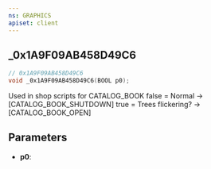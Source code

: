 ```yaml
---
ns: GRAPHICS
apiset: client
---
```

## _0x1A9F09AB458D49C6

```c
// 0x1A9F09AB458D49C6
void _0x1A9F09AB458D49C6(BOOL p0);
```

Used in shop scripts for CATALOG_BOOK
false = Normal -> [CATALOG_BOOK_SHUTDOWN]
true = Trees flickering? -> [CATALOG_BOOK_OPEN]

## Parameters
* **p0**:



